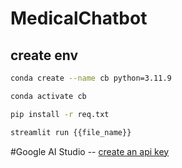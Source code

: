 # MedicalChatbot

## create env

```bash
conda create --name cb python=3.11.9
```

```bash
conda activate cb
```

```bash
pip install -r req.txt
```

```bash
streamlit run {{file_name}}
```

#Google AI Studio
-- [create an api key](https://aistudio.google.com/app/apikey)
